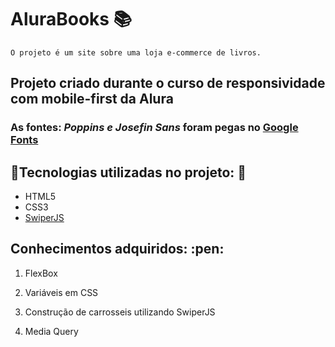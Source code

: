 # AluraBooks :books:
` O projeto é um site sobre uma loja e-commerce de livros.
`
## Projeto criado durante o curso de responsividade com mobile-first da Alura

### As fontes: *Poppins e Josefin Sans* foram pegas no [Google Fonts](https://fonts.google.com)

## :hammer:Tecnologias utilizadas no projeto: :hammer:
* HTML5
* CSS3
* [SwiperJS](https://swiperjs.com)

<h2>Conhecimentos adquiridos: :pen:</h2>

  1. FlexBox
  
  2. Variáveis em CSS
  
  3. Construção de carrosseis utilizando SwiperJS
  
  4. Media Query
